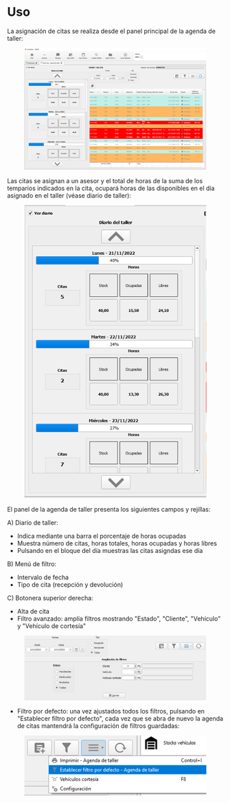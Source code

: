 # Uso

La asignación de citas se realiza desde el panel principal de la agenda de taller:

<figure><img src="../../../../.gitbook/assets/imagen (4).png" alt=""><figcaption></figcaption></figure>

Las citas se asignan a un asesor y el total de horas de la suma de los temparios indicados en la cita, ocupará horas de las disponibles en el día asignado en el taller (véase diario de taller):

<figure><img src="../../../../.gitbook/assets/imagen (6).png" alt=""><figcaption></figcaption></figure>

El panel de la agenda de taller presenta los siguientes campos y rejillas:

A) Diario de taller:&#x20;

* Indica mediante una barra el porcentaje de horas ocupadas
* Muestra número de citas, horas totales, horas ocupadas y horas libres
* Pulsando en el bloque del día muestras las citas asigndas ese día

B) Menú de filtro:

* Intervalo de fecha
* Tipo de cita (recepción y devolución)

C) Botonera superior derecha:

* Alta de cita
* Filtro avanzado: amplía filtros mostrando "Estado", "Cliente", "Vehículo" y "Vehículo de cortesía"

<figure><img src="../../../../.gitbook/assets/imagen (5).png" alt=""><figcaption></figcaption></figure>

* Filtro por defecto: una vez ajustados todos los filtros, pulsando en "Establecer filtro por defecto", cada vez que se abra de nuevo la agenda de citas mantendrá la configuración de filtros guardadas:

<figure><img src="../../../../.gitbook/assets/imagen.png" alt=""><figcaption></figcaption></figure>

